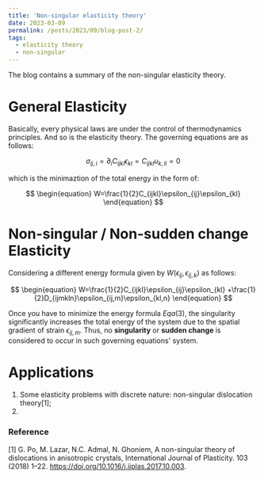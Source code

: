 ```yaml
---
title: 'Non-singular elasticity theory'
date: 2023-03-09
permalink: /posts/2023/09/blog-post-2/
tags:
  - elasticity theory
  - non-singular
---
```


The blog contains a summary of the non-singular elasticity theory.

# General Elasticity

Basically, every physical laws are under the control of thermodynamics principles. And so is the elasticity theory. The governing equations are as follows:

$$
\begin{equation}
\sigma_{ij,i}=\partial_{i}C_{ijkl}\epsilon_{kl}=C_{ijkl}u_{k,li}=0
\end{equation}
$$

which is the minimaztion of the total energy in the form of:

$$
\begin{equation}
W=\frac{1}{2}C_{ijkl}\epsilon_{ij}\epsilon_{kl}
\end{equation}
$$

# Non-singular / Non-sudden change Elasticity

Considering a different energy formula given by $W(\epsilon_{ij},\epsilon_{ij,k})$ as follows:

$$
\begin{equation}
W=\frac{1}{2}C_{ijkl}\epsilon_{ij}\epsilon_{kl}
+\frac{1}{2}D_{ijmkln}\epsilon_{ij,m}\epsilon_{kl,n}
\end{equation}
$$

Once you have to minimize the energy formula $Eqa(3)$, the singularity significantly increases the total energy of the system due to the spatial gradient of strain $\epsilon_{ij,m}$. Thus, no **singularity** or **sudden change** is considered to occur in such governing equations' system. 

# Applications
1. Some elasticity problems with discrete nature: non-singular dislocation theory[1];
2. 

### Reference
[1] G. Po, M. Lazar, N.C. Admal, N. Ghoniem, A non-singular theory of dislocations in anisotropic crystals, International Journal of Plasticity. 103 (2018) 1–22. https://doi.org/10.1016/j.ijplas.2017.10.003.






